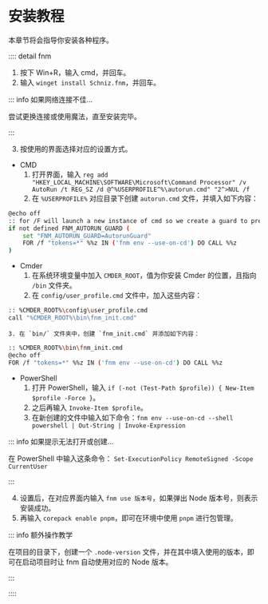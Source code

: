 # 安装教程

本章节将会指导你安装各种程序。

:::: detail fnm

1. 按下 Win+R，输入 cmd，并回车。
2. 输入 `winget install Schniz.fnm`，并回车。

::: info 如果网络连接不佳...

尝试更换连接或使用魔法，直至安装完毕。

:::

3. 按使用的界面选择对应的设置方式。
  * CMD
    1. 打开界面，输入 `reg add "HKEY_LOCAL_MACHINE\SOFTWARE\Microsoft\Command Processor" /v AutoRun /t REG_SZ /d @^%USERPROFILE^%\autorun.cmd" "2^>NUL /f`
    2. 在 `%USERPROFILE%` 对应目录下创建 `autorun.cmd` 文件，并填入如下内容：

``` bash
@echo off
:: for /F will launch a new instance of cmd so we create a guard to prevent an infnite loop
if not defined FNM_AUTORUN_GUARD (
    set "FNM_AUTORUN_GUARD=AutorunGuard"
    FOR /f "tokens=*" %%z IN ('fnm env --use-on-cd') DO CALL %%z
)
```

  * Cmder
    1. 在系统环境变量中加入 `CMDER_ROOT`，值为你安装 Cmder 的位置，且指向 `/bin` 文件夹。
    2. 在 `config/user_profile.cmd` 文件中，加入这些内容：

``` bash
:: %CMDER_ROOT%\config\user_profile.cmd
call "%CMDER_ROOT%\bin\fnm_init.cmd"
```

    3. 在 `bin/` 文件夹中，创建 `fnm_init.cmd` 并添加如下内容：

``` bash
:: %CMDER_ROOT%\bin\fnm_init.cmd
@echo off
FOR /f "tokens=*" %%z IN ('fnm env --use-on-cd') DO CALL %%z
```

  * PowerShell
    1. 打开 PowerShell，输入 `if (-not (Test-Path $profile)) { New-Item $profile -Force }`。
    2. 之后再输入 `Invoke-Item $profile`。
    3. 在新创建的文件中输入如下命令：`fnm env --use-on-cd --shell powershell | Out-String | Invoke-Expression`

::: info 如果提示无法打开或创建...

在 PowerShell 中输入这条命令：
`Set-ExecutionPolicy RemoteSigned -Scope CurrentUser`

:::

4. 设置后，在对应界面内输入 `fnm use 版本号`，如果弹出 Node 版本号，则表示安装成功。
5. 再输入 `corepack enable pnpm`，即可在环境中使用 `pnpm` 进行包管理。

::: info 额外操作教学

在项目的目录下，创建一个 `.node-version` 文件，并在其中填入使用的版本，即可在启动项目时让 fnm 自动使用对应的 Node 版本。

:::

::::